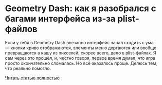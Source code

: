 # Geometry Dash: как я разобрался с багами интерфейса из-за plist-файлов



Если у тебя в Geometry Dash внезапно интерфейс начал сходить с ума — кнопки криво отображаются, элементы меню дергаются или вообще превращаются в кашу из пикселей, скорее всего, дело в plist-файлах. Я сам через это прошёл, и, честно говоря, первое время думал, что игра просто окончательно сломалась. Но всё оказалось проще. Делюсь тем, что реально помогло.

[Читать статью полностью](https://xyberbara.com/gaming/geometry-dash-plists/)
